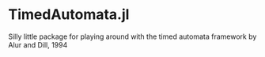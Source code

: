 # TimedAutomata.jl
Silly little package for playing around with the timed automata framework by Alur and Dill, 1994
